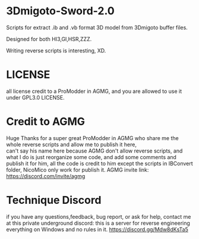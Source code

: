 # 3Dmigoto-Sword-2.0
Scripts for extract .ib and .vb format 3D model from 3Dmigoto buffer files.

Designed for both HI3,GI,HSR,ZZZ.

Writing reverse scripts is interesting, XD.

# LICENSE
all license credit to a ProModder in AGMG, and you are allowed to use it under GPL3.0 LICENSE.

# Credit to AGMG
Huge Thanks for a super great ProModder in AGMG who share me the whole reverse scripts and allow me to publish it here,  
can't say his name here because AGMG don't allow reverse scripts, 
and what I do is just reorganize some code, and add some comments and publish it for him,
all the code is credit to him except the scripts in IBConvert folder, NicoMico only work for publish it.
AGMG invite link: https://discord.com/invite/agmg 


# Technique Discord
if you have any questions,feedback, bug report, or ask for help, contact me at this private underground discord:
this is a server for reverse engineering everything on Windows and no rules in it.
https://discord.gg/Mdw8dKsTa5